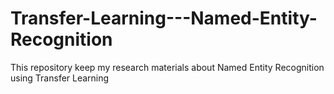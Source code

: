 # Transfer-Learning---Named-Entity-Recognition
This repository keep my research materials about Named Entity Recognition using Transfer Learning
